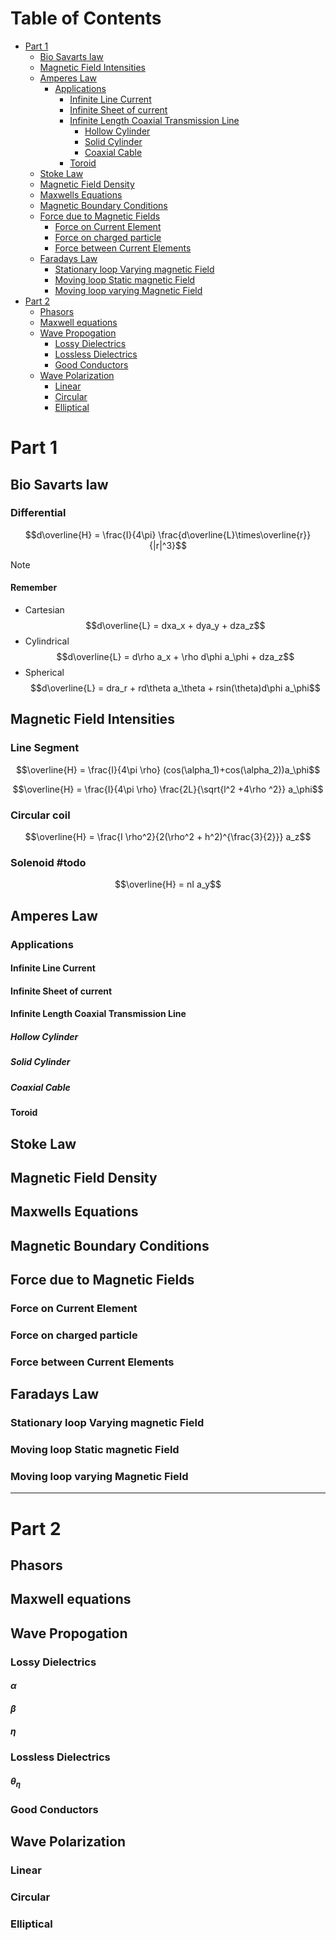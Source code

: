 # Table of Contents
- [Part 1](#part-1)
	- [Bio Savarts law](#bio-savarts-law)
	- [Magnetic Field Intensities](#magnetic-field-intensities)
	- [Amperes Law](#amperes-law)
		- [Applications](#applications)
			- [Infinite Line Current](#infinite-line-current)
			- [Infinite Sheet of current](#infinite-sheet-of-current)
			- [Infinite Length Coaxial Transmission Line](#infinite-length-coaxial-transmission-line)
				- [Hollow Cylinder](#hollow-cylinder)
				- [Solid Cylinder](#solid-cylinder)
				- [Coaxial Cable](#coaxial-cable)
			- [Toroid](#toroid)
	- [Stoke Law](#stoke-law)
	- [Magnetic Field Density](#magnetic-field-density)
	- [Maxwells Equations](#maxwells-equations)
	- [Magnetic Boundary Conditions](#magnetic-boundary-conditions)
	- [Force due to Magnetic Fields](#force-due-to-magnetic-fields)
		- [Force on Current Element](#force-on-current-element)
		- [Force on charged particle](#force-on-charged-particle)
		- [Force between Current Elements](#force-between-current-elements)
	- [Faradays Law](#faradays-law)
		- [Stationary loop Varying magnetic Field](#stationary-loop-varying-magnetic-field)
		- [Moving loop Static magnetic Field](#moving-loop-static-magnetic-field)
		- [Moving loop varying Magnetic Field](#moving-loop-varying-magnetic-field)
- [Part 2](#part-2)
	- [Phasors](#phasors)
	- [Maxwell equations](#maxwell-equations)
	- [Wave Propogation](#wave-propogation)
		- [Lossy Dielectrics](#lossy-dielectrics)
		- [Lossless Dielectrics](#lossless-dielectrics)
		- [Good Conductors](#good-conductors)
	- [Wave Polarization](#wave-polarization)
		- [Linear](#linear)
		- [Circular](#circular)
		- [Elliptical](#elliptical)
# Part 1
## Bio Savarts law
### Differential
$$d\overline{H} = \frac{I}{4\pi} \frac{d\overline{L}\times\overline{r}}{|r|^3}$$
>[!note]
> #### Remember
>- Cartesian
>$$d\overline{L} = dxa_x + dya_y + dza_z$$
>- Cylindrical
>$$d\overline{L} = d\rho a_x + \rho d\phi a_\phi + dza_z$$
>- Spherical
>$$d\overline{L} = dra_r + rd\theta a_\theta + rsin(\theta)d\phi a_\phi$$

## Magnetic Field Intensities
### Line Segment
$$\overline{H} = \frac{I}{4\pi \rho} (cos(\alpha_1)+cos(\alpha_2))a_\phi$$

$$\overline{H} = \frac{I}{4\pi \rho} \frac{2L}{\sqrt{l^2 +4\rho ^2}} a_\phi$$
### Circular coil
$$\overline{H} = \frac{I \rho^2}{2(\rho^2 + h^2)^{\frac{3}{2}}} a_z$$
### Solenoid #todo
$$\overline{H} = nI a_y$$
## Amperes Law
### Applications
#### Infinite Line Current
#### Infinite Sheet of current
#### Infinite Length Coaxial Transmission Line
##### Hollow Cylinder
##### Solid Cylinder
##### Coaxial Cable
#### Toroid
## Stoke Law
## Magnetic Field Density
## Maxwells Equations
## Magnetic Boundary Conditions
## Force due to Magnetic Fields
### Force on Current Element
### Force on charged particle
### Force between Current Elements
## Faradays Law
### Stationary loop Varying magnetic Field
### Moving loop Static magnetic Field
### Moving loop varying Magnetic Field

---
# Part 2
## Phasors
## Maxwell equations
## Wave Propogation
### Lossy Dielectrics
#### $\alpha$
#### $\beta$
#### $\eta$
### Lossless Dielectrics
#### $\theta_\eta$
### Good Conductors
## Wave Polarization
### Linear
### Circular
### Elliptical

